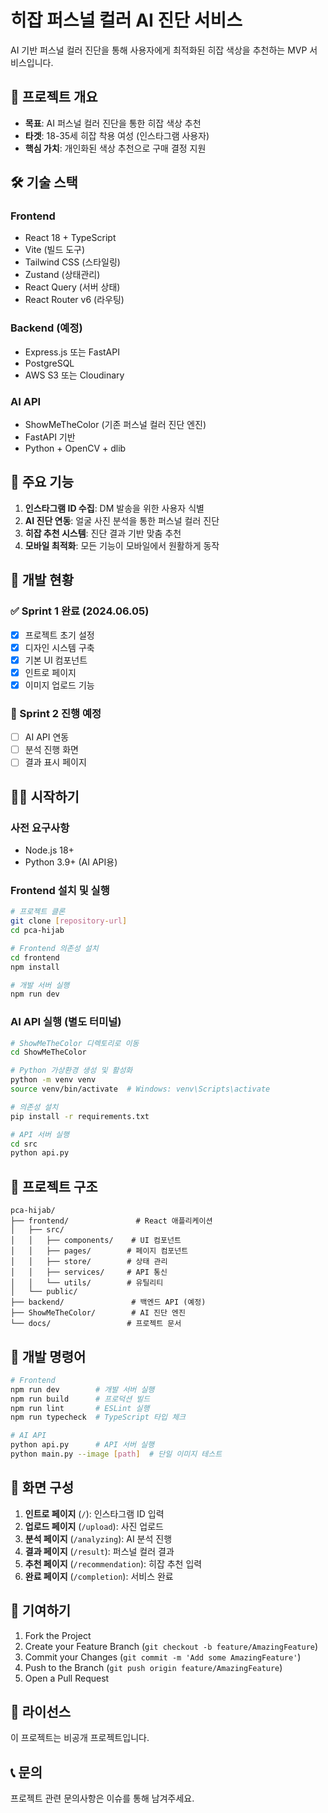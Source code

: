 # 히잡 퍼스널 컬러 AI 진단 서비스

AI 기반 퍼스널 컬러 진단을 통해 사용자에게 최적화된 히잡 색상을 추천하는 MVP 서비스입니다.

## 🚀 프로젝트 개요

- **목표**: AI 퍼스널 컬러 진단을 통한 히잡 색상 추천
- **타겟**: 18-35세 히잡 착용 여성 (인스타그램 사용자)
- **핵심 가치**: 개인화된 색상 추천으로 구매 결정 지원

## 🛠 기술 스택

### Frontend
- React 18 + TypeScript
- Vite (빌드 도구)
- Tailwind CSS (스타일링)
- Zustand (상태관리)
- React Query (서버 상태)
- React Router v6 (라우팅)

### Backend (예정)
- Express.js 또는 FastAPI
- PostgreSQL
- AWS S3 또는 Cloudinary

### AI API
- ShowMeTheColor (기존 퍼스널 컬러 진단 엔진)
- FastAPI 기반
- Python + OpenCV + dlib

## 📱 주요 기능

1. **인스타그램 ID 수집**: DM 발송을 위한 사용자 식별
2. **AI 진단 연동**: 얼굴 사진 분석을 통한 퍼스널 컬러 진단
3. **히잡 추천 시스템**: 진단 결과 기반 맞춤 추천
4. **모바일 최적화**: 모든 기능이 모바일에서 원활하게 동작

## 🚦 개발 현황

### ✅ Sprint 1 완료 (2024.06.05)
- [x] 프로젝트 초기 설정
- [x] 디자인 시스템 구축
- [x] 기본 UI 컴포넌트
- [x] 인트로 페이지
- [x] 이미지 업로드 기능

### 🚧 Sprint 2 진행 예정
- [ ] AI API 연동
- [ ] 분석 진행 화면
- [ ] 결과 표시 페이지

## 🏃‍♂️ 시작하기

### 사전 요구사항
- Node.js 18+
- Python 3.9+ (AI API용)

### Frontend 설치 및 실행

```bash
# 프로젝트 클론
git clone [repository-url]
cd pca-hijab

# Frontend 의존성 설치
cd frontend
npm install

# 개발 서버 실행
npm run dev
```

### AI API 실행 (별도 터미널)

```bash
# ShowMeTheColor 디렉토리로 이동
cd ShowMeTheColor

# Python 가상환경 생성 및 활성화
python -m venv venv
source venv/bin/activate  # Windows: venv\Scripts\activate

# 의존성 설치
pip install -r requirements.txt

# API 서버 실행
cd src
python api.py
```

## 📂 프로젝트 구조

```
pca-hijab/
├── frontend/               # React 애플리케이션
│   ├── src/
│   │   ├── components/    # UI 컴포넌트
│   │   ├── pages/        # 페이지 컴포넌트
│   │   ├── store/        # 상태 관리
│   │   ├── services/     # API 통신
│   │   └── utils/        # 유틸리티
│   └── public/
├── backend/               # 백엔드 API (예정)
├── ShowMeTheColor/        # AI 진단 엔진
└── docs/                 # 프로젝트 문서
```

## 🧪 개발 명령어

```bash
# Frontend
npm run dev        # 개발 서버 실행
npm run build      # 프로덕션 빌드
npm run lint       # ESLint 실행
npm run typecheck  # TypeScript 타입 체크

# AI API
python api.py      # API 서버 실행
python main.py --image [path]  # 단일 이미지 테스트
```

## 📱 화면 구성

1. **인트로 페이지** (`/`): 인스타그램 ID 입력
2. **업로드 페이지** (`/upload`): 사진 업로드
3. **분석 페이지** (`/analyzing`): AI 분석 진행
4. **결과 페이지** (`/result`): 퍼스널 컬러 결과
5. **추천 페이지** (`/recommendation`): 히잡 추천 입력
6. **완료 페이지** (`/completion`): 서비스 완료

## 🤝 기여하기

1. Fork the Project
2. Create your Feature Branch (`git checkout -b feature/AmazingFeature`)
3. Commit your Changes (`git commit -m 'Add some AmazingFeature'`)
4. Push to the Branch (`git push origin feature/AmazingFeature`)
5. Open a Pull Request

## 📄 라이선스

이 프로젝트는 비공개 프로젝트입니다.

## 📞 문의

프로젝트 관련 문의사항은 이슈를 통해 남겨주세요.